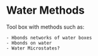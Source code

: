 # Water Methods

Tool box with methods such as:

    - Hbonds networks of water boxes
    - Hbonds on water
    - Water Microstates?

